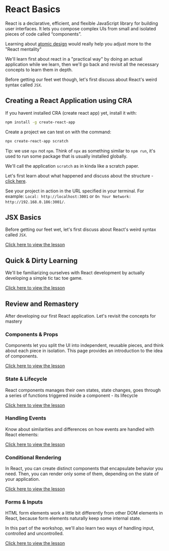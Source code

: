 # React Basics

React is a declarative, efficient, and flexible JavaScript library for building user interfaces. It lets you compose complex UIs from small and isolated pieces of code called “components”.

Learning about [atomic design](/modules/atomic-design.md) would really help you adjust more to the "React mentality"

We'll learn first about react in a "practical way" by doing an actual application while we learn, then we'll go back and revisit all the necessary concepts to learn them in depth.

Before getting our feet wet though, let's first discuss about React's weird syntax called `JSX`.

## Creating a React Application using CRA

If you havent installed CRA (create react app) yet, install it with:

```bash
npm install -g create-react-app
```

Create a project we can test on with the command:

```bash
npx create-react-app scratch
```

Tip: we use `npx` not `npm`. Think of `npx` as something similar to `npm run`, it's used to run some package that is usually installed globally.

We'll call the application `scratch` as in kinda like a scratch paper.

Let's first learn about what happened and discuss about the structure - [click here](/modules/react-basics/cra-structure.md).

See your project in action in the URL specified in your terminal. For example: `Local: http://localhost:3001` or `On Your Network:  http://192.168.0.186:3001/`.

## JSX Basics

Before getting our feet wet, let's first discuss about React's weird syntax called `JSX`.

[Click here to view the lesson](/modules/react-basics/jsx.md)

## Quick & Dirty Learning

We'll be familiarizing ourselves with React development by actually developing a simple tic tac toe game.

[Click here to view the lesson](/modules/react-basics/tic-tac-toe.md)

## Review and Remastery

After developing our first React application. Let's revisit the concepts for mastery

### Components & Props

Components let you split the UI into independent, reusable pieces, and think about each piece in isolation. This page provides an introduction to the idea of components.

[Click here to view the lesson](/modules/react-basics/components-and-props.md)

### State & Lifecycle

React components manages their own states, state changes, goes through a series of functions triggered inside a component - its lifecycle

[Click here to view the lesson](/modules/react-basics/state-and-lifecycle.md)

### Handling Events

Know about similarities and differences on how events are handled with React elements:

[Click here to view the lesson](/modules/react-basics/handling-events.md)

### Conditional Rendering

In React, you can create distinct components that encapsulate behavior you need. Then, you can render only some of them, depending on the state of your application.

[Click here to view the lesson](/modules/react-basics/conditional-rendering.md)

### Forms & Inputs

HTML form elements work a little bit differently from other DOM elements in React, because form elements naturally keep some internal state.

In this part of the workshop, we'll also learn two ways of handling input, controlled and uncontrolled.

[Click here to view the lesson](/modules/react-basics/forms-and-input.md)